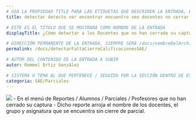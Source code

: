 ```yaml
---
# USA LA PROPIEDAD TITLE PARA LAS ETIQUETAS QUE DESCRIBEN LA ENTRADA, ÉSTAS SERÁ USADO EN LA BÚSQUEDA
title: detectar detecto ver encontrar encuentro veo docentes no cerrar cierre cerrado captura calificaciones parcial parciales calificación calificacion

# ESTE ES EL TÍTULO QUE SE MOSTRARÁ COMO NOMBRE DE LA ENTRADA
displayTitle: ¿Cómo detectar a los Docentes que no han cerrado su captura de calificaciones de un parcial?

# DIRECCIÓN PERMANENTE DE LA ENTRADA, SIEMPRE SERÁ /docs/nombreDelArchivo/
permalink: /docs/detectarFaltaCierreCalificacionesSAE/

# AUTOR DEL CONTENIDO DE LA ENTRADA A SUBIR
autor: Rommel Ortiz González

# SISTEMA O TEMA AL QUE PERTENECE / SEGUIDO POR LA SECCIÓN DENTRO DE ESE SISTEMA O TEMA
categoria: SAE/Parciales
---
```

<img src="/assets/img/docs/sae/detectarFaltaCierreCalificacionesSAE-01.png">
- En el menú de Reportes / Alumnos / Parciales / Profesores que no han cerrado su captura
- Dicho reporte arroja el nombre de los docentes, el grupo y asignatura que se encuentra sin cierre de parcial.